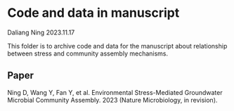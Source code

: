 # Code and data in manuscript
Daliang Ning
2023.11.17

This folder is to archive code and data for the manuscript about relationship between stress and community assembly mechanisms.

## Paper
Ning D, Wang Y, Fan Y, et al. Environmental Stress-Mediated Groundwater Microbial Community Assembly. 2023 (Nature Microbiology, in revision).

